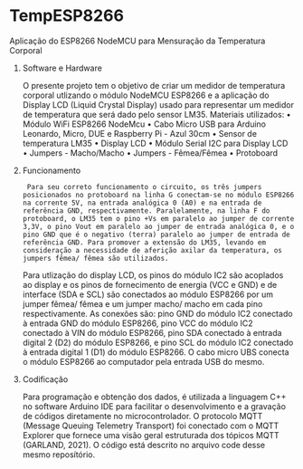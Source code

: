 # TempESP8266
Aplicação do ESP8266 NodeMCU para Mensuração da Temperatura Corporal

1. Software e Hardware

   O presente projeto tem o objetivo de criar um medidor de temperatura corporal utlizando o módulo NodeMCU ESP8266 e a aplicação do Display LCD (Liquid Crystal Display) usado para representar um medidor de temperatura que será dado pelo sensor LM35. Materiais utilizados:
   •	Módulo WiFi ESP8266 NodeMcu
   •	Cabo Micro USB para Arduino Leonardo, Micro, DUE e Raspberry Pi - Azul 30cm
   •	Sensor de temperatura LM35
   •	Display LCD
   •	Módulo Serial I2C para Display LCD
   •	Jumpers - Macho/Macho
   •	Jumpers - Fêmea/Fêmea
   •	Protoboard
   
2. Funcionamento
 
    	Para seu correto funcionamento o circuito, os três jumpers posicionados no protoboard na linha G conectam-se no módulo ESP8266 na corrente 5V, na entrada analógica 0 (A0) e na entrada de referência GND, respectivamente. Paralelamente, na linha F do protoboard, o LM35 tem o pino +Vs em paralelo ao jumper de corrente 3,3V, o pino Vout em paralelo ao jumper de entrada analógica 0, e o pino GND que é o negativo (terra) paralelo ao jumper de entrada de referência GND. Para promover a extensão do LM35, levando em consideração a necessidade de aferição axilar da temperatura, os jumpers fêmea/ fêmea são utilizados.
	Para utlização do display LCD, os pinos do módulo IC2 são acoplados ao display e os pinos de fornecimento de energia (VCC e GND) e de interface (SDA e SCL) são conectados ao módulo ESP8266 por um jumper fêmea/ fêmea e um jumper macho/ macho em cada pino respectivamente. As conexões são: pino GND do módulo IC2 conectado à entrada GND do módulo ESP8266, pino VCC do módulo IC2 conectado à VIN do módulo ESP8266, pino SDA conectado à entrada digital 2 (D2) do módulo ESP8266, e pino SCL do módulo IC2 conectado à entrada digital 1 (D1) do módulo ESP8266.
O cabo micro UBS conecta o módulo ESP8266 ao computador pela entrada USB do mesmo.

3. Codificação

	Para programação e obtenção dos dados, é utilizada a linguagem C++ no software Arduino IDE para facilitar o desenvolvimento e a gravação de códigos diretamente no microcontrolador. O protocolo MQTT (Message Queuing Telemetry Transport) foi conectado com o MQTT Explorer que fornece uma visão geral estruturada dos tópicos MQTT (GARLAND, 2021). O código está descrito no arquivo code desse mesmo reposítório.
